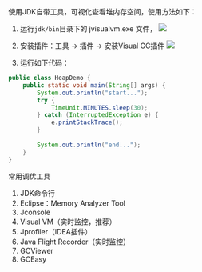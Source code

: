 使用JDK自带工具，可视化查看堆内存空间，使用方法如下：
1. 运行`jdk/bin`目录下的 jvisualvm.exe 文件，
![](https://ypic.oss-cn-hangzhou.aliyuncs.com/202211072005069.png)

2. 安装插件：工具 -> 插件 -> 安装Visual GC插件
![](https://ypic.oss-cn-hangzhou.aliyuncs.com/202211072007761.png)

3. 运行如下代码：
```java
public class HeapDemo {  
    public static void main(String[] args) {  
        System.out.println("start...");  
        try {  
            TimeUnit.MINUTES.sleep(30);  
        } catch (InterruptedException e) {  
            e.printStackTrace();  
        }  
  
        System.out.println("end...");  
    }  
}
```

常用调优工具
1.  JDK命令行
2.  Eclipse：Memory Analyzer Tool
3.  Jconsole
4.  Visual VM（实时监控，推荐）
5.  Jprofiler（IDEA插件）
6.  Java Flight Recorder（实时监控）
7.  GCViewer
8.  GCEasy